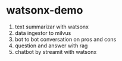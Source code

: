 # watsonx-demo

1. text summarizar with watsonx
2. data ingestor to milvus
3. bot to bot conversation on pros and cons
4. question and answer with rag
5. chatbot by streamit with watsonx